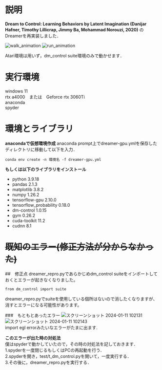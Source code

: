# 説明
**Dream to Control: Learning Behaviors by Latent Imagination (Danijar Hafner, Timothy Lillicrap, Jimmy Ba, Mohammad Norouzi, 2020)**  のDreamerを再実装しました．  

  
![walk_animation](https://github.com/sada-kaito/dreamer-reproduce/assets/143638502/ea0ff36c-e5a2-4ccb-9f9a-e27883a3a8bd)
![run_animation](https://github.com/sada-kaito/dreamer-reproduce/assets/143638502/bcb1c6b8-36b4-41f7-b8ef-9e29e7d7cf4a)  

Atari環境は用いず，dm_control suite環境のみで動かせます．

# 実行環境
windows 11  
rtx a4000　または　Geforce rtx 3060Ti  
anaconda  
spyder  

# 環境とライブラリ
**anacondaで仮想環境作成**
anaconda prompt上でdreamer-gpu.ymlを保存したディレクトリに移動して以下を入力．
```
conda env create -n 環境名 -f dreamer-gpu.yml
```
**もしくは以下のライブラリをインストール**
- python                   3.9.18
- pandas                   2.1.3
- matplotlib               3.8.2
- numpy                    1.26.2
- tensorflow-gpu           2.10.0
- tensorflow_probability   0.18.0
- dm-control               1.0.15
- gym                      0.26.2
- cuda-toolkit             11.2
- cudnn                    8.1

# ~~既知のエラー(修正方法が分からなかった)~~
##　修正点
dreamer_repro.pyであらかじめdm_control suiteをインポートしておくとエラーが起きなくなりました。
```
from dm_control import suite
```
dreamer_repro.pyでsuiteを使用している個所はないので消したくなりますが、消すとエラーになる可能性があります。　　

###　もともとあったエラー
![スクリーンショット 2024-01-11 102131](https://github.com/sada-kaito/dreamer-reproduce/assets/143638502/082fb519-ea33-467b-ac14-4f9508a68790)
![スクリーンショット 2024-01-11 102143](https://github.com/sada-kaito/dreamer-reproduce/assets/143638502/242a1ced-0711-46ca-815f-21a40836ada9)  
import egl errorみたいなエラーがたまに出ます.  
  
**このエラーが出た時の対処法**  
僕はspyderで動かしていたので，その時の対処法を記しておきます．  
1.spyderを一度閉じるもしくはPCの再起動を行う．  
2.spyderを開き，test/t_dm_control.pyを開いて，一度実行する．  
3.その後に，dreamer_repro.pyを実行する．  

